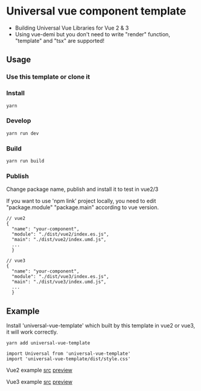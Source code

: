 # Universal vue component template
- Building Universal Vue Libraries for Vue 2 & 3
- Using vue-demi but you don't need to write "render" function, "template" and "tsx" are supported!

## Usage
### Use this template or clone it
### Install
  ```
  yarn
  ```
### Develop
  ```
  yarn run dev
  ```
### Build
  ```
  yarn run build
  ```
### Publish
Change package name, publish and install it to test in vue2/3

If you want to use 'npm link' project locally, you need to edit "package.module" "package.main" according to vue version.
```
// vue2
{
  "name": "your-component",
  "module": "./dist/vue2/index.es.js",
  "main": "./dist/vue2/index.umd.js",
  ...
  }
```
```
// vue3
{
  "name": "your-component",
  "module": "./dist/vue3/index.es.js",
  "main": "./dist/vue3/index.umd.js",
  ...
  }
```

## Example
Install 'universal-vue-template' which built by this template in vue2 or vue3, it will work correctly.
```
yarn add universal-vue-template
```

```
import Universal from 'universal-vue-template'
import 'universal-vue-template/dist/style.css'
```

Vue2 example
[src](https://github.com/newbeea/universal-vue-component-template/tree/master/examples/vue2)
[preview](https://universal-vue-component-2.vercel.app/)

Vue3 example
[src](https://github.com/newbeea/universal-vue-component-template/tree/master/examples/vue3)
[preview](https://universal-vue-component-3.vercel.app/)
